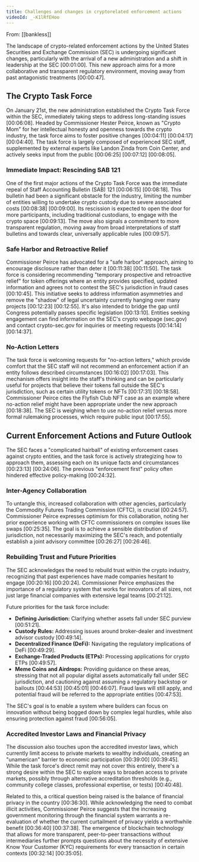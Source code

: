 ```yaml
---
title: Challenges and changes in cryptorelated enforcement actions
videoId: _-K1lRfEHoo
---
```


From: [[bankless]] <br/> 

The landscape of crypto-related enforcement actions by the United States Securities and Exchange Commission (SEC) is undergoing significant changes, particularly with the arrival of a new administration and a shift in leadership at the SEC <a class="yt-timestamp" data-t="00:01:00">[00:01:00]</a>. This new approach aims for a more collaborative and transparent regulatory environment, moving away from past antagonistic treatments <a class="yt-timestamp" data-t="00:00:47">[00:00:47]</a>.

## The Crypto Task Force

On January 21st, the new administration established the Crypto Task Force within the SEC, immediately taking steps to address long-standing issues <a class="yt-timestamp" data-t="00:06:08">[00:06:08]</a>. Headed by Commissioner Hester Peirce, known as "Crypto Mom" for her intellectual honesty and openness towards the crypto industry, the task force aims to foster positive changes <a class="yt-timestamp" data-t="00:04:11">[00:04:11]</a> <a class="yt-timestamp" data-t="00:04:17">[00:04:17]</a> <a class="yt-timestamp" data-t="00:04:40">[00:04:40]</a>. The task force is largely composed of experienced SEC staff, supplemented by external experts like Landon Zinda from Coin Center, and actively seeks input from the public <a class="yt-timestamp" data-t="00:06:25">[00:06:25]</a> <a class="yt-timestamp" data-t="00:07:12">[00:07:12]</a> <a class="yt-timestamp" data-t="00:08:05">[00:08:05]</a>.

### Immediate Impact: Rescinding SAB 121

One of the first major actions of the Crypto Task Force was the immediate repeal of Staff Accounting Bulletin (SAB) 121 <a class="yt-timestamp" data-t="00:06:15">[00:06:15]</a> <a class="yt-timestamp" data-t="00:08:18">[00:08:18]</a>. This bulletin had been a significant obstacle for the industry, limiting the number of entities willing to undertake crypto custody due to severe associated costs <a class="yt-timestamp" data-t="00:08:38">[00:08:38]</a> <a class="yt-timestamp" data-t="00:09:00">[00:09:00]</a>. Its rescission is expected to open the door for more participants, including traditional custodians, to engage with the crypto space <a class="yt-timestamp" data-t="00:09:13">[00:09:13]</a>. The move also signals a commitment to more transparent regulation, moving away from broad interpretations of staff bulletins and towards clear, universally applicable rules <a class="yt-timestamp" data-t="00:09:57">[00:09:57]</a>.

### Safe Harbor and Retroactive Relief

Commissioner Peirce has advocated for a "safe harbor" approach, aiming to encourage disclosure rather than deter it <a class="yt-timestamp" data-t="00:11:38">[00:11:38]</a> <a class="yt-timestamp" data-t="00:11:50">[00:11:50]</a>. The task force is considering recommending "temporary prospective and retroactive relief" for token offerings where an entity provides specified, updated information and agrees not to contest the SEC's jurisdiction in fraud cases <a class="yt-timestamp" data-t="00:10:45">[00:10:45]</a>. This initiative seeks to address information asymmetries and remove the "shadow" of legal uncertainty currently hanging over many projects <a class="yt-timestamp" data-t="00:12:23">[00:12:23]</a> <a class="yt-timestamp" data-t="00:12:55">[00:12:55]</a>. It's also intended to bridge the gap until Congress potentially passes specific legislation <a class="yt-timestamp" data-t="00:13:10">[00:13:10]</a>. Entities seeking engagement can find information on the SEC's crypto webpage (sec.gov) and contact crypto-sec.gov for inquiries or meeting requests <a class="yt-timestamp" data-t="00:14:14">[00:14:14]</a> <a class="yt-timestamp" data-t="00:14:37">[00:14:37]</a>.

### No-Action Letters

The task force is welcoming requests for "no-action letters," which provide comfort that the SEC staff will not recommend an enforcement action if an entity follows described circumstances <a class="yt-timestamp" data-t="00:16:02">[00:16:02]</a> <a class="yt-timestamp" data-t="00:17:03">[00:17:03]</a>. This mechanism offers insight into the staff's thinking and can be particularly useful for projects that believe their tokens fall outside the SEC's jurisdiction, such as certain utility tokens or NFTs <a class="yt-timestamp" data-t="00:17:31">[00:17:31]</a> <a class="yt-timestamp" data-t="00:18:58">[00:18:58]</a>. Commissioner Peirce cites the Flyfish Club NFT case as an example where no-action relief might have been appropriate under the new approach <a class="yt-timestamp" data-t="00:18:38">[00:18:38]</a>. The SEC is weighing when to use no-action relief versus more formal rulemaking processes, which require public input <a class="yt-timestamp" data-t="00:17:55">[00:17:55]</a>.

## Current Enforcement Actions and Future Outlook

The SEC faces a "complicated hairball" of existing enforcement cases against crypto entities, and the task force is actively strategizing how to approach them, assessing each on its unique facts and circumstances <a class="yt-timestamp" data-t="00:23:13">[00:23:13]</a> <a class="yt-timestamp" data-t="00:24:06">[00:24:06]</a>. The previous "enforcement first" policy often hindered effective policy-making <a class="yt-timestamp" data-t="00:24:32">[00:24:32]</a>.

### Inter-Agency Collaboration

To untangle this, increased collaboration with other agencies, particularly the Commodity Futures Trading Commission (CFTC), is crucial <a class="yt-timestamp" data-t="00:24:57">[00:24:57]</a>. Commissioner Peirce expresses optimism for this collaboration, noting her prior experience working with CFTC commissioners on complex issues like swaps <a class="yt-timestamp" data-t="00:25:35">[00:25:35]</a>. The goal is to achieve a sensible distribution of jurisdiction, not necessarily maximizing the SEC's reach, and potentially establish a joint advisory committee <a class="yt-timestamp" data-t="00:26:27">[00:26:27]</a> <a class="yt-timestamp" data-t="00:26:46">[00:26:46]</a>.

### Rebuilding Trust and Future Priorities

The SEC acknowledges the need to rebuild trust within the crypto industry, recognizing that past experiences have made companies hesitant to engage <a class="yt-timestamp" data-t="00:20:16">[00:20:16]</a> <a class="yt-timestamp" data-t="00:20:24">[00:20:24]</a>. Commissioner Peirce emphasizes the importance of a regulatory system that works for innovators of all sizes, not just large financial companies with extensive legal teams <a class="yt-timestamp" data-t="00:21:12">[00:21:12]</a>.

Future priorities for the task force include:
*   **Defining Jurisdiction:** Clarifying whether assets fall under SEC purview <a class="yt-timestamp" data-t="00:51:21">[00:51:21]</a>.
*   **Custody Rules:** Addressing issues around broker-dealer and investment advisor custody <a class="yt-timestamp" data-t="00:49:14">[00:49:14]</a>.
*   **Decentralized Finance (DeFi):** Navigating the regulatory implications of DeFi <a class="yt-timestamp" data-t="00:49:29">[00:49:29]</a>.
*   **Exchange-Traded Products (ETPs):** Processing applications for crypto ETPs <a class="yt-timestamp" data-t="00:49:57">[00:49:57]</a>.
*   **Meme Coins and Airdrops:** Providing guidance on these areas, stressing that not all popular digital assets automatically fall under SEC jurisdiction, and cautioning against assuming a regulatory backstop or bailouts <a class="yt-timestamp" data-t="00:44:53">[00:44:53]</a> <a class="yt-timestamp" data-t="00:45:01">[00:45:01]</a> <a class="yt-timestamp" data-t="00:46:07">[00:46:07]</a>. Fraud laws will still apply, and potential fraud will be referred to the appropriate entities <a class="yt-timestamp" data-t="00:47:53">[00:47:53]</a>.

The SEC's goal is to enable a system where builders can focus on innovation without being bogged down by complex legal hurdles, while also ensuring protection against fraud <a class="yt-timestamp" data-t="00:56:05">[00:56:05]</a>.

### Accredited Investor Laws and Financial Privacy

The discussion also touches upon the accredited investor laws, which currently limit access to private markets to wealthy individuals, creating an "unamerican" barrier to economic participation <a class="yt-timestamp" data-t="00:39:00">[00:39:00]</a> <a class="yt-timestamp" data-t="00:39:45">[00:39:45]</a>. While the task force's direct remit may not cover this entirely, there's a strong desire within the SEC to explore ways to broaden access to private markets, possibly through alternative accreditation thresholds (e.g., community college classes, professional expertise, or tests) <a class="yt-timestamp" data-t="00:40:48">[00:40:48]</a>.

Related to this, a critical question being raised is the balance of financial privacy in the country <a class="yt-timestamp" data-t="00:36:30">[00:36:30]</a>. While acknowledging the need to combat illicit activities, Commissioner Peirce suggests that the increasing government monitoring through the financial system warrants a re-evaluation of whether the current curtailment of privacy yields a worthwhile benefit <a class="yt-timestamp" data-t="00:36:40">[00:36:40]</a> <a class="yt-timestamp" data-t="00:37:38">[00:37:38]</a>. The emergence of blockchain technology that allows for more transparent, peer-to-peer transactions without intermediaries further prompts questions about the necessity of extensive Know Your Customer (KYC) requirements for every transaction in certain contexts <a class="yt-timestamp" data-t="00:32:14">[00:32:14]</a> <a class="yt-timestamp" data-t="00:35:05">[00:35:05]</a>.